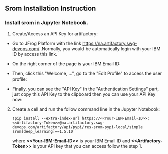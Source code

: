 ## Srom Installation Instruction

### Install srom in Jupyter Notebook.

1. Create/Access an API Key for artifactory:

- Go to JFrog Platform with the link https://na.artifactory.swg-devops.com/ .Normally, you would be automatically login with your IBM ID by access this link.

- On the right corner of the page is your IBM Email ID:

- Then, click this "Welcome, ...", go to the "Edit Profile" to access the user profile:

- Finally, you can see the "API Key" in the "Authentication Settings" part, just copy this API Key to the clipboard then you can use your API Key now:


2. Create a cell and run the follow command line in the Jupyter Notebook:
    ```
    !pip install --extra-index-url https://<<Your-IBM-Email-ID>>:<<Artifactory-Token>>@na.artifactory.swg-devops.com/artifactory/api/pypi/res-srom-pypi-local/simple srom[deep_learning]==1.5.10
    ```
    where **\<<Your-IBM-Email-ID\>>** is your IBM Email ID and **\<<Artifactory-Token\>>** is your API key that you can access follow the step 1.
 
